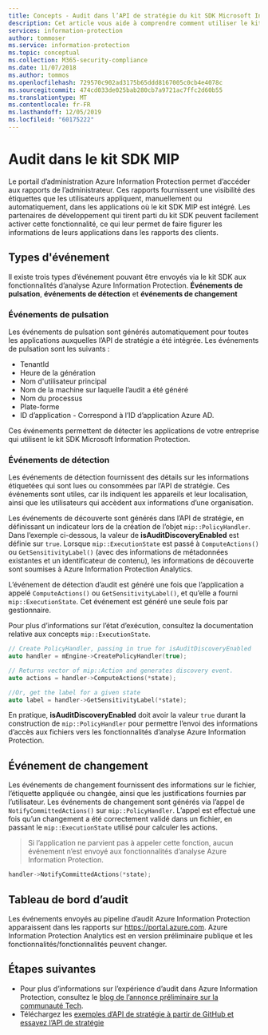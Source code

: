```yaml
---
title: Concepts - Audit dans l’API de stratégie du kit SDK Microsoft Information Protection
description: Cet article vous aide à comprendre comment utiliser le kit SDK Microsoft Information Protection pour envoyer les événements d’audit de l’API de stratégie aux fonctionnalités d’analyse Azure Information Protection.
services: information-protection
author: tommoser
ms.service: information-protection
ms.topic: conceptual
ms.collection: M365-security-compliance
ms.date: 11/07/2018
ms.author: tommos
ms.openlocfilehash: 729570c902ad3175b65ddd8167005c0cb4e4078c
ms.sourcegitcommit: 474cd033de025bab280cb7a9721ac7ffc2d60b55
ms.translationtype: MT
ms.contentlocale: fr-FR
ms.lasthandoff: 12/05/2019
ms.locfileid: "60175222"
---
```

# <a name="auditing-in-the-mip-sdk"></a>Audit dans le kit SDK MIP

Le portail d’administration Azure Information Protection permet d’accéder aux rapports de l’administrateur. Ces rapports fournissent une visibilité des étiquettes que les utilisateurs appliquent, manuellement ou automatiquement, dans les applications où le kit SDK MIP est intégré. Les partenaires de développement qui tirent parti du kit SDK peuvent facilement activer cette fonctionnalité, ce qui leur permet de faire figurer les informations de leurs applications dans les rapports des clients.

## <a name="event-types"></a>Types d'événement

Il existe trois types d’événement pouvant être envoyés via le kit SDK aux fonctionnalités d’analyse Azure Information Protection. **Événements de pulsation**, **événements de détection** et **événements de changement**

### <a name="heartbeat-events"></a>Événements de pulsation

Les événements de pulsation sont générés automatiquement pour toutes les applications auxquelles l’API de stratégie a été intégrée. Les événements de pulsation sont les suivants :

* TenantId
* Heure de la génération
* Nom d'utilisateur principal
* Nom de la machine sur laquelle l’audit a été généré
* Nom du processus
* Plate-forme
* ID d’application - Correspond à l’ID d’application Azure AD.

Ces événements permettent de détecter les applications de votre entreprise qui utilisent le kit SDK Microsoft Information Protection.

### <a name="discovery-events"></a>Événements de détection

Les événements de détection fournissent des détails sur les informations étiquetées qui sont lues ou consommées par l’API de stratégie. Ces événements sont utiles, car ils indiquent les appareils et leur localisation, ainsi que les utilisateurs qui accèdent aux informations d’une organisation.

Les événements de découverte sont générés dans l’API de stratégie, en définissant un indicateur lors de la création de l’objet `mip::PolicyHandler`. Dans l’exemple ci-dessous, la valeur de **isAuditDiscoveryEnabled** est définie sur `true`. Lorsque `mip::ExecutionState` est passé à `ComputeActions()` ou `GetSensitivityLabel()` (avec des informations de métadonnées existantes et un identificateur de contenu), les informations de découverte sont soumises à Azure Information Protection Analytics.

L’événement de détection d’audit est généré une fois que l’application a appelé `ComputeActions()` ou `GetSensitivityLabel()`, et qu’elle a fourni `mip::ExecutionState`. Cet événement est généré une seule fois par gestionnaire.

Pour plus d’informations sur l’état d’exécution, consultez la documentation relative aux concepts `mip::ExecutionState`.

```cpp
// Create PolicyHandler, passing in true for isAuditDiscoveryEnabled
auto handler = mEngine->CreatePolicyHandler(true);

// Returns vector of mip::Action and generates discovery event.
auto actions = handler->ComputeActions(*state);

//Or, get the label for a given state
auto label = handler->GetSensitivityLabel(*state);
```

En pratique, **isAuditDiscoveryEnabled** doit avoir la valeur `true` durant la construction de `mip::PolicyHandler` pour permettre l’envoi des informations d’accès aux fichiers vers les fonctionnalités d’analyse Azure Information Protection.

## <a name="change-event"></a>Événement de changement

Les événements de changement fournissent des informations sur le fichier, l’étiquette appliquée ou changée, ainsi que les justifications fournies par l’utilisateur. Les événements de changement sont générés via l’appel de `NotifyCommittedActions()` sur `mip::PolicyHandler`. L’appel est effectué une fois qu’un changement a été correctement validé dans un fichier, en passant le `mip::ExecutionState` utilisé pour calculer les actions.

> Si l’application ne parvient pas à appeler cette fonction, aucun événement n’est envoyé aux fonctionnalités d’analyse Azure Information Protection.

```cpp
handler->NotifyCommittedActions(*state);
```

## <a name="audit-dashboard"></a>Tableau de bord d’audit

Les événements envoyés au pipeline d’audit Azure Information Protection apparaissent dans les rapports sur https://portal.azure.com. Azure Information Protection Analytics est en version préliminaire publique et les fonctionnalités/fonctionnalités peuvent changer.

## <a name="next-steps"></a>Étapes suivantes

- Pour plus d’informations sur l’expérience d’audit dans Azure Information Protection, consultez le [blog de l’annonce préliminaire sur la communauté Tech](https://techcommunity.microsoft.com/t5/Azure-Information-Protection/Data-discovery-reporting-and-analytics-for-all-your-data-with/ba-p/253854).
- Téléchargez les [exemples d’API de stratégie à partir de GitHub et essayez l’API de stratégie](https://azure.microsoft.com/resources/samples/?sort=0&term=mipsdk+policyapi)

